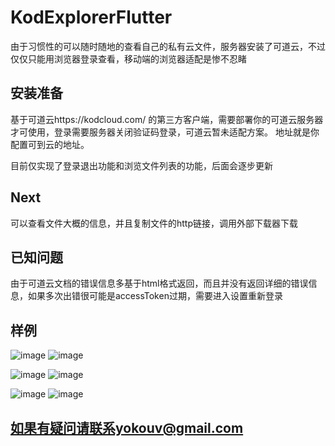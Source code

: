 # KodExplorerFlutter

由于习惯性的可以随时随地的查看自己的私有云文件，服务器安装了可道云，不过仅仅只能用浏览器登录查看，移动端的浏览器适配是惨不忍睹</br>

## 安装准备

基于可道云https://kodcloud.com/ 的第三方客户端，需要部署你的可道云服务器才可使用，登录需要服务器关闭验证码登录，可道云暂未适配方案。
地址就是你配置可到云的地址。

目前仅实现了登录退出功能和浏览文件列表的功能，后面会逐步更新</br>

## Next

可以查看文件大概的信息，并且复制文件的http链接，调用外部下载器下载

## 已知问题

由于可道云文档的错误信息多基于html格式返回，而且并没有返回详细的错误信息，如果多次出错很可能是accessToken过期，需要进入设置重新登录

## 样例

![image](https://github.com/helixs/KodExplorerFlutter/tree/master/screenshot/sc1.jpg) ![image](https://github.com/helixs/KodExplorerFlutter/tree/master/screenshot/sc2.jpg)

![image](https://github.com/helixs/KodExplorerFlutter/tree/master/screenshot/sc3.jpg) ![image](https://github.com/helixs/KodExplorerFlutter/tree/master/screenshot/sc4.jpg)

![image](https://github.com/helixs/KodExplorerFlutter/tree/master/screenshot/sc5.jpg) ![image](https://github.com/helixs/KodExplorerFlutter/tree/master/screenshot/sc6.jpg)

## 如果有疑问请联系yokouv@gmail.com

